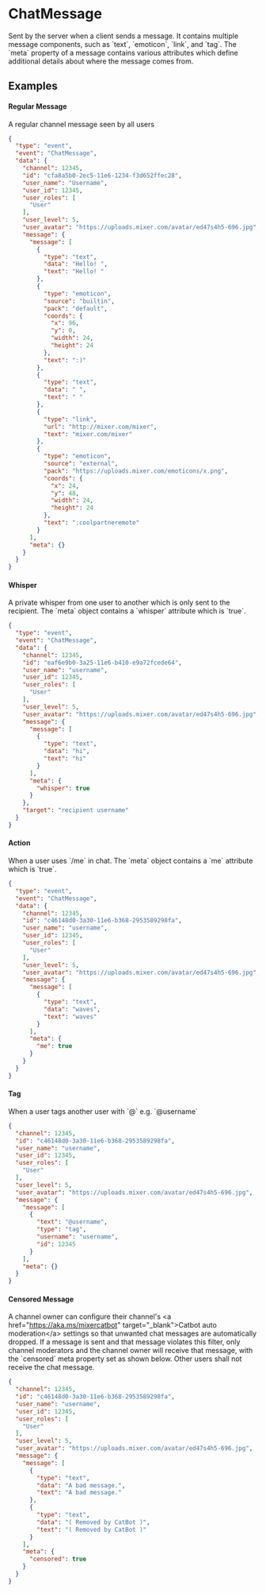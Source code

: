 # ChatMessage

Sent by the server when a client sends a message. It contains multiple message components, such as &#x60;text&#x60;, &#x60;emoticon&#x60;, &#x60;link&#x60;, and &#x60;tag&#x60;. The &#x60;meta&#x60; property of a message contains various attributes which define additional details about where the message comes from.

## Examples

#### Regular Message

A regular channel message seen by all users
```json
{
  "type": "event",
  "event": "ChatMessage",
  "data": {
    "channel": 12345,
    "id": "cfa8a5b0-2ec5-11e6-1234-f3d652ffec28",
    "user_name": "Username",
    "user_id": 12345,
    "user_roles": [
      "User"
    ],
    "user_level": 5,
    "user_avatar": "https://uploads.mixer.com/avatar/ed47s4h5-696.jpg",
    "message": {
      "message": [
        {
          "type": "text",
          "data": "Hello! ",
          "text": "Hello! "
        },
        {
          "type": "emoticon",
          "source": "builtin",
          "pack": "default",
          "coords": {
            "x": 96,
            "y": 0,
            "width": 24,
            "height": 24
          },
          "text": ":)"
        },
        {
          "type": "text",
          "data": " ",
          "text": " "
        },
        {
          "type": "link",
          "url": "http://mixer.com/mixer",
          "text": "mixer.com/mixer"
        },
        {
          "type": "emoticon",
          "source": "external",
          "pack": "https://uploads.mixer.com/emoticons/x.png",
          "coords": {
            "x": 24,
            "y": 48,
            "width": 24,
            "height": 24
          },
          "text": ":coolpartneremote"
        }
      ],
      "meta": {}
    }
  }
}
```
#### Whisper

A private whisper from one user to another which is only sent to the recipient. The &#x60;meta&#x60; object contains a &#x60;whisper&#x60; attribute which is &#x60;true&#x60;.
```json
{
  "type": "event",
  "event": "ChatMessage",
  "data": {
    "channel": 12345,
    "id": "eaf6e9b0-3a25-11e6-b410-e9a72fcede64",
    "user_name": "username",
    "user_id": 12345,
    "user_roles": [
      "User"
    ],
    "user_level": 5,
    "user_avatar": "https://uploads.mixer.com/avatar/ed47s4h5-696.jpg",
    "message": {
      "message": [
        {
          "type": "text",
          "data": "hi",
          "text": "hi"
        }
      ],
      "meta": {
        "whisper": true
      }
    },
    "target": "recipient username"
  }
}
```
#### Action

When a user uses &#x60;/me&#x60; in chat. The &#x60;meta&#x60; object contains a &#x60;me&#x60; attribute which is &#x60;true&#x60;.
```json
{
  "type": "event",
  "event": "ChatMessage",
  "data": {
    "channel": 12345,
    "id": "c46148d0-3a30-11e6-b368-2953589298fa",
    "user_name": "username",
    "user_id": 12345,
    "user_roles": [
      "User"
    ],
    "user_level": 5,
    "user_avatar": "https://uploads.mixer.com/avatar/ed47s4h5-696.jpg",
    "message": {
      "message": [
        {
          "type": "text",
          "data": "waves",
          "text": "waves"
        }
      ],
      "meta": {
        "me": true
      }
    }
  }
}
```
#### Tag

When a user tags another user with &#x60;@&#x60; e.g. &#x60;@username&#x60;
```json
{
  "channel": 12345,
  "id": "c46148d0-3a30-11e6-b368-2953589298fa",
  "user_name": "username",
  "user_id": 12345,
  "user_roles": [
    "User"
  ],
  "user_level": 5,
  "user_avatar": "https://uploads.mixer.com/avatar/ed47s4h5-696.jpg",
  "message": {
    "message": [
      {
        "text": "@username",
        "type": "tag",
        "username": "username",
        "id": 12345
      }
    ],
    "meta": {}
  }
}
```
#### Censored Message

A channel owner can configure their channel&#x27;s &lt;a href&#x3D;&quot;https://aka.ms/mixercatbot&quot; target&#x3D;&quot;_blank&quot;&gt;Catbot auto moderation&lt;/a&gt; settings so that unwanted chat messages are automatically dropped. If a message is sent and that message violates this filter, only channel moderators and the channel owner will receive that message, with the &#x60;censored&#x60; meta property set as shown below. Other users shall not receive the chat message.
```json
{
  "channel": 12345,
  "id": "c46148d0-3a30-11e6-b368-2953589298fa",
  "user_name": "username",
  "user_id": 12345,
  "user_roles": [
    "User"
  ],
  "user_level": 5,
  "user_avatar": "https://uploads.mixer.com/avatar/ed47s4h5-696.jpg",
  "message": {
    "message": [
      {
        "type": "text",
        "data": "A bad message.",
        "text": "A bad message."
      },
      {
        "type": "text",
        "data": "( Removed by CatBot )",
        "text": "( Removed by CatBot )"
      }
    ],
    "meta": {
      "censored": true
    }
  }
}
```
